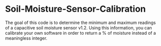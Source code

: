 # Soil-Moisture-Sensor-Calibration
The goal of this code is to determine the minimum and maximum readings of a capacitive soil moisture sensor v1.2. Using this information, you can calibrate your own software in order to return a % of moisture instead of a meaningless integer.
